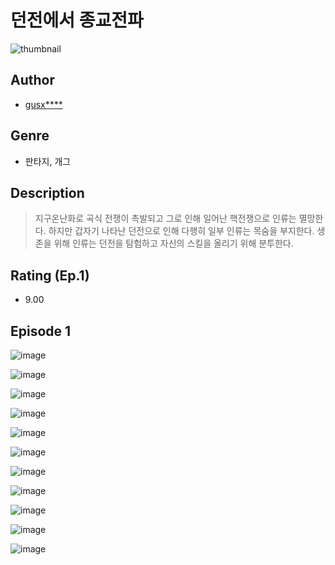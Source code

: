 # 던전에서 종교전파
![thumbnail](https://image-comic.pstatic.net/user_contents_data/challenge_comic/2023/05/24/upload_3835159669562880560_480x623.jpeg)

## Author
- [gusx****](https://comic.naver.com/artistTitle?id=367011)

## Genre
- 판타지, 개그

## Description
> 지구온난화로 곡식 전쟁이 촉발되고 그로 인해 일어난 핵전쟁으로 인류는 멸망한다. 하지만 갑자기 나타난 던전으로 인해 다행히 일부 인류는 목숨을 부지한다. 생존을 위해 인류는 던전을 탐험하고 자신의 스킬을 올리기 위해 분투한다.


## Rating (Ep.1)
- 9.00

## Episode 1
![image](https://image-comic.pstatic.net/user_contents_data/challenge_comic/2023/05/24/367011/upload_7017791711475676726.jpeg)

![image](https://image-comic.pstatic.net/user_contents_data/challenge_comic/2023/05/24/367011/upload_4120849949747405665.jpeg)

![image](https://image-comic.pstatic.net/user_contents_data/challenge_comic/2023/05/24/367011/upload_7017278063435593525.jpeg)

![image](https://image-comic.pstatic.net/user_contents_data/challenge_comic/2023/05/24/367011/upload_3703423671746245176.jpeg)

![image](https://image-comic.pstatic.net/user_contents_data/challenge_comic/2023/05/24/367011/upload_7364060926346473785.jpeg)

![image](https://image-comic.pstatic.net/user_contents_data/challenge_comic/2023/05/24/367011/upload_3558180389035259490.jpeg)

![image](https://image-comic.pstatic.net/user_contents_data/challenge_comic/2023/05/24/367011/upload_3846418461717902389.jpeg)

![image](https://image-comic.pstatic.net/user_contents_data/challenge_comic/2023/05/24/367011/upload_3762867651951813426.jpeg)

![image](https://image-comic.pstatic.net/user_contents_data/challenge_comic/2023/05/24/367011/upload_4051331140942902832.jpeg)

![image](https://image-comic.pstatic.net/user_contents_data/challenge_comic/2023/05/24/367011/upload_3546074761754993207.jpeg)

![image](https://image-comic.pstatic.net/user_contents_data/challenge_comic/2023/05/24/367011/upload_3689908474753464165.jpeg)
